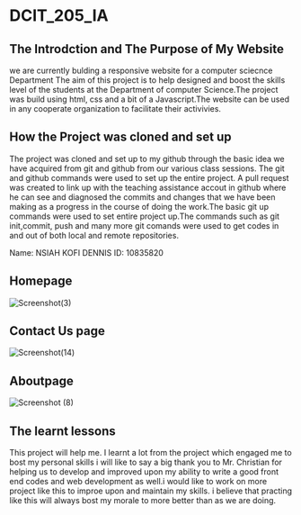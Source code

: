 # DCIT_205_IA
 ## The Introdction and The Purpose of My Website

we are currently bulding a responsive website for a computer sciecnce Department 
The aim of this project is to help designed and boost the skills level of the students at the Department of 
 computer Science.The project was build using html, css and a bit of a Javascript.The website can be used in any cooperate organization
 to facilitate their activivies. 

## How the Project was cloned and set up

The project was cloned and set up to my github through the basic idea we have acquired from git and github 
from our various class sessions. The git and github commands were used to set up the entire project. A pull request was created to link up with the teaching assistance accout in github where he can see and diagnosed the commits and changes that we have been making as a progress in the course of doing the work.The basic git up commands were used to set entire project up.The commands such as git init,commit, push and many more git comands were used to get codes in and out of both local and remote repositories.

Name: NSIAH KOFI DENNIS
ID: 10835820


## Homepage

![Screenshot(3)](https://github.com/Nsiahdennis/10835820_DCIT205/assets/107279326/5bd87646-9e16-47d3-b297-6722ef736cae)

## Contact Us page
![Screenshot(14)](https://github.com/Nsiahdennis/10835820_DCIT205/assets/107279326/c399b192-234c-4e14-baa3-a96352ae6369)

## Aboutpage
![Screenshot (8)](https://github.com/Nsiahdennis/10835820_DCIT205/assets/107279326/51bffeae-b9b0-4256-8229-88769cc9ce3d)










































## The learnt lessons
This project will help me. I learnt a lot from the project which engaged me to bost my personal skills
i will  like to say  a big thank you to Mr. Christian for helping us to develop and improved upon my ability to write a good front end 
codes and web development as well.i would like to work on more project like this to improe upon and maintain my skills. i believe that practing like 
this will always bost my morale to more better than as we are doing.

